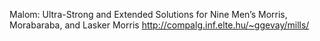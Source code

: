 Malom: Ultra-Strong and Extended Solutions for Nine Men’s Morris, Morabaraba, and Lasker Morris
http://compalg.inf.elte.hu/~ggevay/mills/
